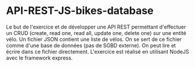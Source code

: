 # API-REST-JS-bikes-database
Le but de l'exercice et de développer une API REST permettant d'effectuer un CRUD (create, read one, read all, update one, delete one) sur une entité vélo. Un fichier JSON contient une liste de vélos. On se sert de ce fichier comme d'une base de données (pas de SGBD externe). On peut lire et écrire dans ce fichier directement. L'exercice est réalisé en utilisant NodeJS avec le framework express.
